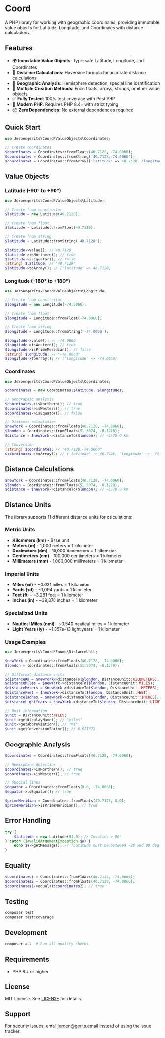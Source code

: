 # Coord

A PHP library for working with geographic coordinates, providing immutable value objects for Latitude, Longitude, and
Coordinates with distance calculations.

## Features

- 🌍 **Immutable Value Objects**: Type-safe Latitude, Longitude, and Coordinates
- 📏 **Distance Calculations**: Haversine formula for accurate distance calculations
- 🧭 **Geographic Analysis**: Hemisphere detection, special line identification
- 🎯 **Multiple Creation Methods**: From floats, arrays, strings, or other value objects
- ✅ **Fully Tested**: 100% test coverage with Pest PHP
- 🚀 **Modern PHP**: Requires PHP 8.4+ with strict typing
- 📦 **Zero Dependencies**: No external dependencies required

## Quick Start

```php
use Jeroengerits\Coord\ValueObjects\Coordinates;

// Create coordinates
$coordinates = Coordinates::fromFloats(40.7128, -74.0060);
$coordinates = Coordinates::fromString('40.7128,-74.0060');
$coordinates = Coordinates::fromArray(['latitude' => 40.7128, 'longitude' => -74.0060]);
```

## Value Objects

### Latitude (-90° to +90°)

```php
use Jeroengerits\Coord\ValueObjects\Latitude;

// Create from constructor
$latitude = new Latitude(40.7128);

// Create from float
$latitude = Latitude::fromFloat(40.7128);

// Create from string
$latitude = Latitude::fromString('40.7128');

$latitude->value(); // 40.7128
$latitude->isNorthern(); // true
$latitude->isEquator(); // false
(string) $latitude; // "40.7128"
$latitude->toArray(); // ['latitude' => 40.7128]
```

### Longitude (-180° to +180°)

```php
use Jeroengerits\Coord\ValueObjects\Longitude;

// Create from constructor
$longitude = new Longitude(-74.0060);

// Create from float
$longitude = Longitude::fromFloat(-74.0060);

// Create from string
$longitude = Longitude::fromString('-74.0060');

$longitude->value(); // -74.0060
$longitude->isWestern(); // true
$longitude->isPrimeMeridian(); // false
(string) $longitude; // "-74.0060"
$longitude->toArray(); // ['longitude' => -74.0060]
```

### Coordinates

```php
use Jeroengerits\Coord\ValueObjects\Coordinates;

$coordinates = new Coordinates($latitude, $longitude);

// Geographic analysis
$coordinates->isNorthern(); // true
$coordinates->isWestern(); // true
$coordinates->isEquator(); // false

// Distance calculation
$newYork = Coordinates::fromFloats(40.7128, -74.0060);
$london = Coordinates::fromFloats(51.5074, -0.1278);
$distance = $newYork->distanceTo($london); // ~5570.0 km

// Conversion
(string) $coordinates; // "40.7128,-74.0060"
$coordinates->toArray(); // ['latitude' => 40.7128, 'longitude' => -74.0060]
```

## Distance Calculations

```php
$newYork = Coordinates::fromFloats(40.7128, -74.0060);
$london = Coordinates::fromFloats(51.5074, -0.1278);
$distance = $newYork->distanceTo($london); // ~5570.0 km
```

## Distance Units

The library supports 11 different distance units for calculations:

### Metric Units

- **Kilometers (km)** - Base unit
- **Meters (m)** - 1,000 meters = 1 kilometer
- **Decimeters (dm)** - 10,000 decimeters = 1 kilometer
- **Centimeters (cm)** - 100,000 centimeters = 1 kilometer
- **Millimeters (mm)** - 1,000,000 millimeters = 1 kilometer

### Imperial Units

- **Miles (mi)** - ~0.621 miles = 1 kilometer
- **Yards (yd)** - ~1,094 yards = 1 kilometer
- **Feet (ft)** - ~3,281 feet = 1 kilometer
- **Inches (in)** - ~39,370 inches = 1 kilometer

### Specialized Units

- **Nautical Miles (nmi)** - ~0.540 nautical miles = 1 kilometer
- **Light Years (ly)** - ~1.057e-13 light years = 1 kilometer

### Usage Examples

```php
use Jeroengerits\Coord\Enums\DistanceUnit;

$newYork = Coordinates::fromFloats(40.7128, -74.0060);
$london = Coordinates::fromFloats(51.5074, -0.1278);

// Different distance units
$distanceKm = $newYork->distanceTo($london, DistanceUnit::KILOMETERS);
$distanceMiles = $newYork->distanceTo($london, DistanceUnit::MILES);
$distanceMeters = $newYork->distanceTo($london, DistanceUnit::METERS);
$distanceFeet = $newYork->distanceTo($london, DistanceUnit::FEET);
$distanceInches = $newYork->distanceTo($london, DistanceUnit::INCHES);
$distanceLightYears = $newYork->distanceTo($london, DistanceUnit::LIGHT_YEARS);

// Unit information
$unit = DistanceUnit::MILES;
$unit->getDisplayName(); // "miles"
$unit->getAbbreviation(); // "mi"
$unit->getConversionFactor(); // 0.621371
```

## Geographic Analysis

```php
$coordinates = Coordinates::fromFloats(40.7128, -74.0060);

// Hemisphere detection
$coordinates->isNorthern(); // true
$coordinates->isWestern(); // true

// Special lines
$equator = Coordinates::fromFloats(0.0, -74.0060);
$equator->isEquator(); // true

$primeMeridian = Coordinates::fromFloats(40.7128, 0.0);
$primeMeridian->isPrimeMeridian(); // true
```

## Error Handling

```php
try {
    $latitude = new Latitude(91.0); // Invalid: > 90°
} catch (InvalidArgumentException $e) {
    echo $e->getMessage(); // "Latitude must be between -90 and 90 degrees"
}
```

## Equality

```php
$coordinates1 = Coordinates::fromFloats(40.7128, -74.0060);
$coordinates2 = Coordinates::fromFloats(40.7128, -74.0060);
$coordinates1->equals($coordinates2); // true
```

## Testing

```bash
composer test
composer test:coverage
```

## Development

```bash
composer all  # Run all quality checks
```

## Requirements

- PHP 8.4 or higher

## License

MIT License. See [LICENSE](LICENSE) for details.

## Support

For security issues, email jeroen@gerits.email instead of using the issue tracker.